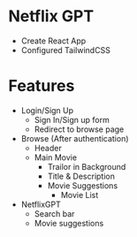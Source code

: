 # Netflix GPT

- Create React App
- Configured TailwindCSS



# Features
- Login/Sign Up
  - Sign In/Sign up form
  - Redirect to browse page
- Browse (After authentication)
  - Header
  - Main Movie
      - Trailor in Background
      - Title & Description
      - Movie Suggestions
        - Movie List 
- NetflixGPT
  - Search bar
  - Movie suggestions